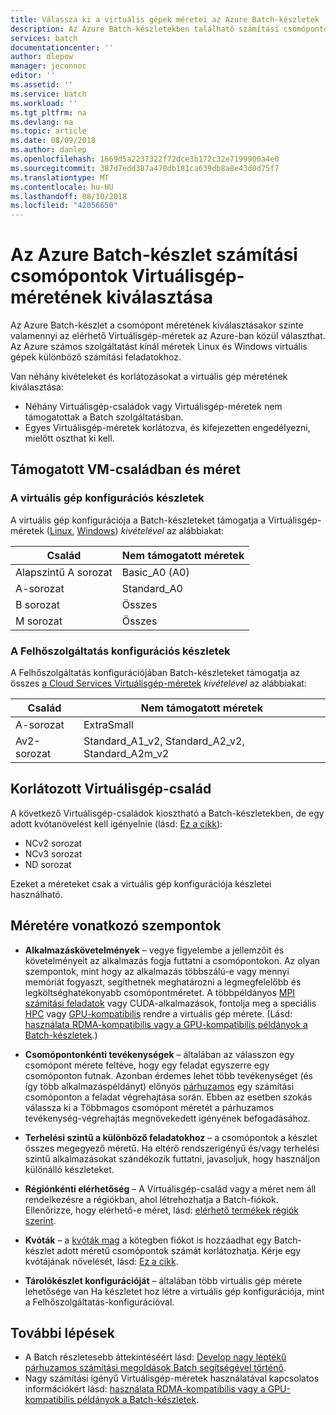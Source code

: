 ```yaml
---
title: Válassza ki a virtuális gépek méretei az Azure Batch-készletek |} A Microsoft Docs
description: Az Azure Batch-készletekben található számítási csomópontok az elérhető Virtuálisgép-méretek kiválasztása
services: batch
documentationcenter: ''
author: dlepow
manager: jeconnoc
editor: ''
ms.assetid: ''
ms.service: batch
ms.workload: ''
ms.tgt_pltfrm: na
ms.devlang: na
ms.topic: article
ms.date: 08/09/2018
ms.author: danlep
ms.openlocfilehash: 1669d5a2237322f72dce3b172c32e7199900a4e0
ms.sourcegitcommit: 387d7edd387a478db181ca639db8a8e43d0d75f7
ms.translationtype: MT
ms.contentlocale: hu-HU
ms.lasthandoff: 08/10/2018
ms.locfileid: "42056650"
---
```

# <a name="choose-a-vm-size-for-compute-nodes-in-an-azure-batch-pool"></a>Az Azure Batch-készlet számítási csomópontok Virtuálisgép-méretének kiválasztása

Az Azure Batch-készlet a csomópont méretének kiválasztásakor szinte valamennyi az elérhető Virtuálisgép-méretek az Azure-ban közül választhat. Az Azure számos szolgáltatást kínál méretek Linux és Windows virtuális gépek különböző számítási feladatokhoz. 

Van néhány kivételeket és korlátozásokat a virtuális gép méretének kiválasztása:
* Néhány Virtuálisgép-családok vagy Virtuálisgép-méretek nem támogatottak a Batch szolgáltatásban. 
* Egyes Virtuálisgép-méretek korlátozva, és kifejezetten engedélyezni, mielőtt oszthat ki kell.


## <a name="supported-vm-families-and-sizes"></a>Támogatott VM-családban és méret

### <a name="pools-in-virtual-machine-configuration"></a>A virtuális gép konfigurációs készletek

A virtuális gép konfigurációja a Batch-készleteket támogatja a Virtuálisgép-méretek ([Linux](../virtual-machines/linux/sizes.md), [Windows](../virtual-machines/windows/sizes.md)) *kivételével* az alábbiakat:

| Család  | Nem támogatott méretek  |
|---------|---------|
| Alapszintű A sorozat | Basic_A0 (A0) |
| A-sorozat | Standard_A0 |
| B sorozat | Összes |
| M sorozat | Összes |



### <a name="pools-in-cloud-service-configuration"></a>A Felhőszolgáltatás konfigurációs készletek

A Felhőszolgáltatás konfigurációjában Batch-készleteket támogatja az összes [a Cloud Services Virtuálisgép-méretek](../cloud-services/cloud-services-sizes-specs.md) *kivételével* az alábbiakat:

| Család  | Nem támogatott méretek  |
|---------|---------|
| A-sorozat | ExtraSmall |
| Av2-sorozat | Standard_A1_v2, Standard_A2_v2, Standard_A2m_v2 |

## <a name="restricted-vm-families"></a>Korlátozott Virtuálisgép-család
A következő Virtuálisgép-családok kiosztható a Batch-készletekben, de egy adott kvótanövelést kell igényelnie (lásd: [Ez a cikk](batch-quota-limit.md#increase-a-quota)):
* NCv2 sorozat
* NCv3 sorozat
* ND sorozat

Ezeket a méreteket csak a virtuális gép konfigurációja készletei használható.

## <a name="size-considerations"></a>Méretére vonatkozó szempontok

* **Alkalmazáskövetelmények** – vegye figyelembe a jellemzőit és követelményeit az alkalmazás fogja futtatni a csomópontokon. Az olyan szempontok, mint hogy az alkalmazás többszálú-e vagy mennyi memóriát fogyaszt, segíthetnek meghatározni a legmegfelelőbb és legköltséghatékonyabb csomópontméretet. A többpéldányos [MPI számítási feladatok](batch-mpi.md) vagy CUDA-alkalmazások, fontolja meg a speciális [HPC](../virtual-machines/linux/sizes-hpc.md) vagy [GPU-kompatibilis](../virtual-machines/linux/sizes-gpu.md) rendre a virtuális gép mérete. (Lásd: [használata RDMA-kompatibilis vagy a GPU-kompatibilis példányok a Batch-készletek](batch-pool-compute-intensive-sizes.md).) 

* **Csomópontonkénti tevékenységek** – általában az válasszon egy csomópont mérete feltéve, hogy egy feladat egyszerre egy csomóponton futnak. Azonban érdemes lehet több tevékenységet (és így több alkalmazáspéldányt) előnyös [párhuzamos](batch-parallel-node-tasks.md) egy számítási csomóponton a feladat végrehajtása során. Ebben az esetben szokás válassza ki a Többmagos csomópont méretét a párhuzamos tevékenység-végrehajtás megnövekedett igényének befogadásához.

* **Terhelési szintű a különböző feladatokhoz** – a csomópontok a készlet összes megegyező méretű. Ha eltérő rendszerigényű és/vagy terhelési szintű alkalmazásokat szándékozik futtatni, javasoljuk, hogy használjon különálló készleteket. 

* **Régiónkénti elérhetőség** – A Virtuálisgép-család vagy a méret nem áll rendelkezésre a régiókban, ahol létrehozhatja a Batch-fiókok. Ellenőrizze, hogy elérhető-e méret, lásd: [elérhető termékek régiók szerint](https://azure.microsoft.com/regions/services/).

* **Kvóták** – a [kvóták mag](batch-quota-limit.md#resource-quotas) a kötegben fiókot is hozzáadhat egy Batch-készlet adott méretű csomópontok számát korlátozhatja. Kérje egy kvótájának növelését, lásd: [Ez a cikk](batch-quota-limit.md#increase-a-quota). 

* **Tárolókészlet konfigurációját** – általában több virtuális gép mérete lehetősége van Ha készletet hoz létre a virtuális gép konfigurációja, mint a Felhőszolgáltatás-konfigurációval.

## <a name="next-steps"></a>További lépések

* A Batch részletesebb áttekintéséért lásd: [Develop nagy léptékű párhuzamos számítási megoldások Batch segítségével történő](batch-api-basics.md).
* Nagy számítási igényű Virtuálisgép-méretek használatával kapcsolatos információkért lásd: [használata RDMA-kompatibilis vagy a GPU-kompatibilis példányok a Batch-készletek](batch-pool-compute-intensive-sizes.md). 


